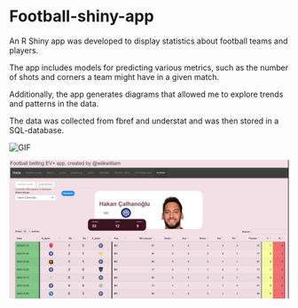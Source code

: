 # Football-shiny-app
An R Shiny app was developed to display statistics about football teams and players.

The app includes models for predicting various metrics, such as the number of shots and corners a team might have in a given match.

Additionally, the app generates diagrams that allowed me to explore trends and patterns in the data.

The data was collected from fbref and understat and was then stored in a SQL-database.


<img src="https://media.giphy.com/media/70x8vtFnVnQcdtmj4D/giphy.gif" alt="GIF" width="600" height="315" />

![player_hakan](./screenshot_player.png)
